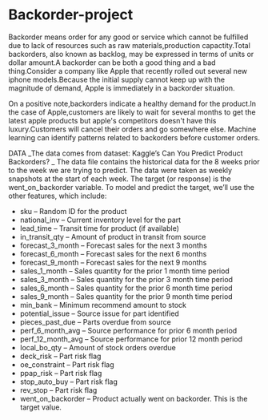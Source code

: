 # Backorder-project

Backorder means order for any good or service which cannot be fulfilled due to lack of resources such as raw materials,production capactity.Total backorders, also known as backlog, may be expressed in terms of units or dollar amount.A backorder can be both a good thing and a bad thing.Consider a company like Apple that recently rolled out several new iphone models.Because the initial supply cannot keep up with the magnitude of demand, Apple is immediately in a backorder situation.

On a positive note,backorders indicate a healthy demand for the product.In the case of Apple,customers are likely to wait for several months to get the latest apple products but apple's competitors doesn't have this luxury.Customers will cancel their orders and go somewhere else. Machine learning can identify patterns related to backorders before customer orders.



DATA _The data comes from dataset: Kaggle’s Can You Predict Product Backorders? _ The data file contains the historical data for the 8 weeks prior to the week we are trying to predict. The data were taken as weekly snapshots at the start of each week. The target (or response) is the went_on_backorder variable. To model and predict the target, we’ll use the other features, which include:

* sku – Random ID for the product
* national_inv – Current inventory level for the part
* lead_time – Transit time for product (if available)
* in_transit_qty – Amount of product in transit from source
* forecast_3_month – Forecast sales for the next 3 months
* forecast_6_month – Forecast sales for the next 6 months
* forecast_9_month – Forecast sales for the next 9 months
* sales_1_month – Sales quantity for the prior 1 month time period
* sales_3_month – Sales quantity for the prior 3 month time period
* sales_6_month – Sales quantity for the prior 6 month time period
* sales_9_month – Sales quantity for the prior 9 month time period
* min_bank – Minimum recommend amount to stock
* potential_issue – Source issue for part identified
* pieces_past_due – Parts overdue from source
* perf_6_month_avg – Source performance for prior 6 month period
* perf_12_month_avg – Source performance for prior 12 month period
* local_bo_qty – Amount of stock orders overdue
* deck_risk – Part risk flag
* oe_constraint – Part risk flag
* ppap_risk – Part risk flag
* stop_auto_buy – Part risk flag
* rev_stop – Part risk flag
* went_on_backorder – Product actually went on backorder. This is the target value.
